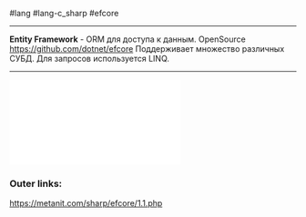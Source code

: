 #lang #lang-c_sharp #efcore

---
**Entity Framework** - ORM для доступа к данным. 
OpenSource https://github.com/dotnet/efcore
Поддерживает множество различных СУБД.
Для запросов используется LINQ.

---
![2. Первое приложение](1.%20Languages/C-sharp/_%20EF%20Core/1.%20Введение/2.%20Первое%20приложение.md)


### Outer links:
https://metanit.com/sharp/efcore/1.1.php
